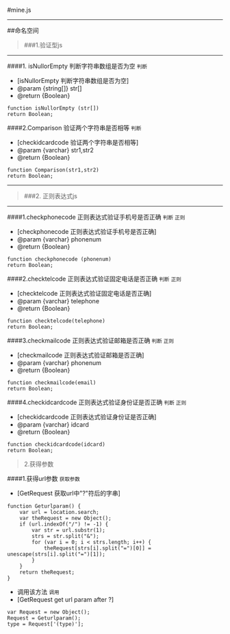 #mine.js
***
##命名空间

> ###1.验证型js

***

####1. isNullorEmpty 判断字符串数组是否为空 
`判断`

* [isNullorEmpty 判断字符串数组是否为空]
* @param {string[]} str[]
* @return {Boolean}
```
function isNullorEmpty (str[])
return Boolean;
```


####2.Comparison 验证两个字符串是否相等
`判断`

* [checkidcardcode 验证两个字符串是否相等]
* @param {varchar} str1,str2
* @return {Boolean}
```
function Comparison(str1,str2)
return Boolean;
```

***
> ###2. 正则表达式js

***

####1.checkphonecode 正则表达式验证手机号是否正确
 `判断` `正则`

* [checkphonecode 正则表达式验证手机号是否正确]
* @param {varchar} phonenum
* @return {Boolean}
```
function checkphonecode (phonenum) 
return Boolean;
```

####2.checktelcode 正则表达式验证固定电话是否正确
 `判断` `正则`

* [checktelcode 正则表达式验证固定电话是否正确]
* @param {varchar} telephone
* @return {Boolean}
```
function checktelcode(telephone)
return Boolean;
```

####3.checkmailcode 正则表达式验证邮箱是否正确
 `判断` `正则`

* [checkmailcode 正则表达式验证邮箱是否正确]
* @param {varchar} phonenum
* @return {Boolean}
```
function checkmailcode(email)
return Boolean;
```

####4.checkidcardcode 正则表达式验证身份证是否正确
 `判断` `正则`

* [checkidcardcode 正则表达式验证身份证是否正确]
* @param {varchar} idcard
* @return {Boolean}
```
function checkidcardcode(idcard)
return Boolean;
```



> 2.获得参数

####1.获得url参数
`获取参数 `
* [GetRequest 获取url中"?"符后的字串]
```
function Geturlparam() {
    var url = location.search;
    var theRequest = new Object();
    if (url.indexOf("/") != -1) {
        var str = url.substr(1);
        strs = str.split("&");
        for (var i = 0; i < strs.length; i++) {
            theRequest[strs[i].split("=")[0]] = unescape(strs[i].split("=")[1]);
        }
    }
    return theRequest;
}
```

* 调用该方法
 `调用 `
 * [GetRequest get url param after ?]
```
var Request = new Object();
Request = Geturlparam();
type = Request['(type)'];
```